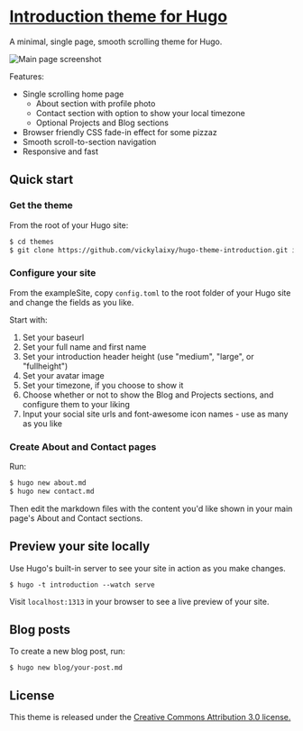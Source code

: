 # <a href="https://github.com/vickylaixy/hugo-theme-introduction" target="_blank">Introduction theme for Hugo</a>

A minimal, single page, smooth scrolling theme for Hugo.

![Main page screenshot](https://github.com/vickylaixy/hugo-theme-introduction/blob/master/images/screenshot.png)

Features:
- Single scrolling home page
    - About section with profile photo
    - Contact section with option to show your local timezone
    - Optional Projects and Blog sections
- Browser friendly CSS fade-in effect for some pizzaz
- Smooth scroll-to-section navigation
- Responsive and fast

## Quick start

### Get the theme

From the root of your Hugo site:
```sh
$ cd themes
$ git clone https://github.com/vickylaixy/hugo-theme-introduction.git introduction
```

### Configure your site

From the exampleSite, copy `config.toml` to the root folder of your Hugo site and change the fields as you like.

Start with:

1. Set your baseurl
2. Set your full name and first name
3. Set your introduction header height (use "medium", "large", or "fullheight")
4. Set your avatar image
5. Set your timezone, if you choose to show it
6. Choose whether or not to show the Blog and Projects sections, and configure them to your liking
7. Input your social site urls and font-awesome icon names - use as many as you like

### Create About and Contact pages

Run:
```sh
$ hugo new about.md 
$ hugo new contact.md
```
Then edit the markdown files with the content you'd like shown in your main page's About and Contact sections.

## Preview your site locally

Use Hugo's built-in server to see your site in action as you make changes.

```
$ hugo -t introduction --watch serve
```

Visit `localhost:1313` in your browser to see a live preview of your site.

## Blog posts

To create a new blog post, run:
```
$ hugo new blog/your-post.md
```

## License
This theme is released under the [Creative Commons Attribution 3.0 license.](https://github.com/vickylaixy/hugo-theme-introduction/blob/master/LICENSE.md)
